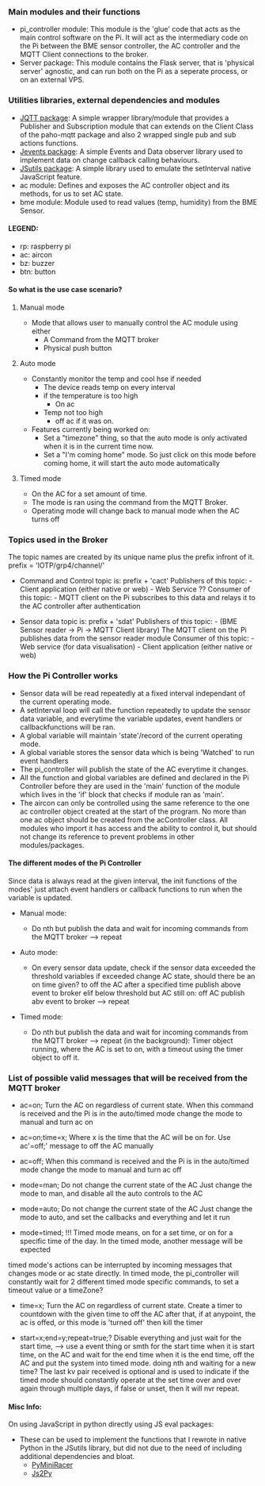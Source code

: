 ### Main modules and their functions
- pi_controller module:
	This module is the 'glue' code that acts as the main control software on the Pi.
	It will act as the intermediary code on the Pi between the BME sensor controller,
	the AC controller and the MQTT Client connections to the broker.
- Server package:
	This module contains the Flask server, that is 'physical server' agnostic, and can run both
	on the Pi as a seperate process, or on an external VPS.


### Utilities libraries, external dependencies and modules
- [JQTT package](https://github.com/Jaimeloeuf/JQTT):
	A simple wrapper library/module that provides a Publisher and Subscription module that can extends on the Client Class of the paho-mqtt package and also 2 wrapped single pub and sub actions functions.
- [Jevents package](https://github.com/Jaimeloeuf/Jevents):
	A simple Events and Data observer library used to implement data on change callback calling behaviours.
- [JSutils package](https://github.com/Jaimeloeuf/JSutils):
	A simple library used to emulate the setInterval native JavaScript feature.
- ac module:
	Defines and exposes the AC controller object and its methods, for us to set AC state.
- bme module:
	Module used to read values (temp, humidity) from the BME Sensor.


#### LEGEND:
- rp: raspberry pi
- ac: aircon
- bz: buzzer
- btn: button


#### So what is the use case scenario?
1.	Manual mode
    - Mode that allows user to manually control the AC module using either
		- A Command from the MQTT broker
		- Physical push button

2.	Auto mode
    - Constantly monitor the temp and cool hse if needed
        - The device reads temp on every interval
        - if the temperature is too high
			- On ac
        - Temp not too high
			- off ac if it was on.
    - Features currently being worked on:
		- Set a "timezone" thing, so that the auto mode is only activated when it is in the current time now.
		- Set a "I'm coming home" mode. So just click on this mode before coming home, it will start the auto mode automatically

3.	Timed mode
	- On the AC for a set amount of time.
	- The mode is ran using the command from the MQTT Broker.
	- Operating mode will change back to manual mode when the AC turns off


### Topics used in the Broker
The topic names are created by its unique name plus the prefix infront of it.
	prefix = 'IOTP/grp4/channel/'

- Command and Control topic is:
	prefix + 'cact'
	Publishers of this topic:
		- Client application (either native or web)
		- Web Service ??
	Consumer of this topic:
		- MQTT client on the Pi subscribes to this data and relays it to the AC controller after authentication

- Sensor data topic is:
	prefix + 'sdat'
	Publishers of this topic:
		- (BME Sensor reader -> Pi -> MQTT Client library) The MQTT client on the Pi publishes data from the sensor reader module
	Consumer of this topic:
		- Web service (for data visualisation)
		- Client application (either native or web)


### How the Pi Controller works
- Sensor data will be read repeatedly at a fixed interval independant of the current operating mode.
- A setInterval loop will call the function repeatedly to update the sensor data variable, and everytime the variable updates, event handlers or callbackfunctions will be ran.
- A global variable will maintain 'state'/record of the current operating mode.
- A global variable stores the sensor data which is being 'Watched' to run event handlers
- The pi_controller will publish the state of the AC everytime it changes.
- All the function and global variables are defined and declared in the Pi Controller before they are used in the 'main' function of the module which lives in the 'if' block that checks if module ran as 'main'.
- The aircon can only be controlled using the same reference to the one ac controller object created at the start of the program. No more than one ac object should be created from the acController class. All modules who import it has access and the ability to control it, but should not change its reference to prevent problems in other modules/packages.

#### The different modes of the Pi Controller
Since data is always read at the given interval, the init functions of the modes' just attach event handlers or callback functions to run when the variable is updated.

- Manual mode:
	- Do nth but publish the data and wait for incoming commands from the MQTT broker
	--> repeat

- Auto mode:
	- On every sensor data update, check if the sensor data exceeded the threshold variables
		if exceeded
			change AC state, should there be an on time given? to off the AC after a specified time
			publish above event to broker
		elif below threshold but AC still on:
			off AC
			publish abv event to broker
	--> repeat

- Timed mode:
	- Do nth but publish the data and wait for incoming commands from the MQTT broker
	--> repeat
	(in the background):
	Timer object running, where the AC is set to on, with a timeout using the timer object to off it.

### List of possible valid messages that will be received from the MQTT broker
- ac=on;
	Turn the AC on regardless of current state.
	When this command is received and the Pi is in the auto/timed mode
		change the mode to manual
		and turn ac on

- ac=on;time=x;
	Where x is the time that the AC will be on for.
	Use ac'=off;' message to off the AC manually

- ac=off;
	When this command is received and the Pi is in the auto/timed mode
		change the mode to manual
		and turn ac off

- mode=man;
	Do not change the current state of the AC
	Just change the mode to man, and disable all the auto controls to the AC

- mode=auto;
	Do not change the current state of the AC
	Just change the mode to auto, and set the callbacks and everything and let it run

- mode=timed;
	!!! Timed mode means, on for a set time, or on for a specific time of the day.
	In the timed mode, another message will be expected

timed mode's actions can be interrupted by incoming messages that changes mode or ac state directly.
In timed mode, the pi_controller will constantly wait for 2 different timed mode specific commands, to set a timeout value or a timeZone?

- time=x;
	Turn the AC on regardless of current state.
	Create a timer to countdown with the given time to off the AC after that, if at anypoint, the
	ac is offed, or this mode is 'turned off' then kill the timer

- start=x;end=y;repeat=true;?
	Disable everything and just wait for the start time, --> use a event thing or smth for the start time
	when it is start time, on the AC and wait for the end time
	when it is the end time, off the AC and put the system into timed mode.       doing nth and waiting for a new time?
	The last kv pair received is optional and is used to indicate if the timed mode should constantly operate at the set time over and
	over again through multiple days, if false or unset, then it will nvr repeat.


#### Misc Info:
On using JavaScript in python directly using JS eval packages:
- These can be used to implement the functions that I rewrote in native Python in the JSutils library, but did not due to the need of including additional dependencies and bloat.
	- [PyMiniRacer](https://github.com/sqreen/PyMiniRacer)
	- [Js2Py](https://pypi.org/project/Js2Py/)
